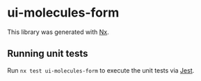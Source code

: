 # ui-molecules-form

This library was generated with [Nx](https://nx.dev).

## Running unit tests

Run `nx test ui-molecules-form` to execute the unit tests via [Jest](https://jestjs.io).
